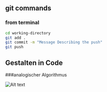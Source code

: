## git commands


### from terminal
```bash
cd working-directory
git add .  
git commit -m "Message Describing the push"
git push
```

## Gestalten in Code 


###analogischer Algorithmus

 ![Alt text](desktop/gestalten-in-code/to/01.jpg)
 
